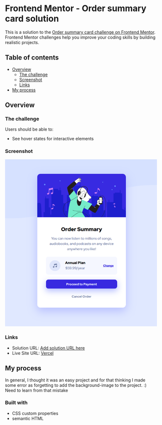 # Frontend Mentor - Order summary card solution

This is a solution to the [Order summary card challenge on Frontend Mentor](https://www.frontendmentor.io/challenges/order-summary-component-QlPmajDUj). Frontend Mentor challenges help you improve your coding skills by building realistic projects. 

## Table of contents

- [Overview](#overview)
  - [The challenge](#the-challenge)
  - [Screenshot](#screenshot)
  - [Links](#links)
- [My process](#my-process)

## Overview

### The challenge

Users should be able to:

- See hover states for interactive elements

### Screenshot

![](./assets/screenshot/Screenshot_1.png)

### Links

- Solution URL: [Add solution URL here](https://your-solution-url.com)
- Live Site URL: [Vercel](https://orther-summary-card.vercel.app/)

## My process
   In general, I thought it was an easy project and for that thinking I made some error as forgetting to add the background-image to the project. 
:) Need to learn from that mistake

### Built with

- CSS custom properties
- semantic HTML


